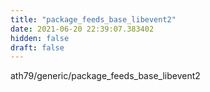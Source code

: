 ```yaml
---
title: "package_feeds_base_libevent2"
date: 2021-06-20 22:39:07.383402
hidden: false
draft: false
---
```


ath79/generic/package_feeds_base_libevent2

